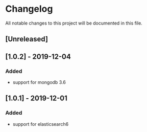 # Changelog
All notable changes to this project will be documented in this file.

## [Unreleased]

## [1.0.2] - 2019-12-04
### Added
- support for mongodb 3.6

## [1.0.1] - 2019-12-01
### Added
- support for elasticsearch6
